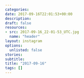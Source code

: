 ```yaml
---
categories:
date: 2017-09-16T22:01:53+00:00
description:
draft: false
resources:
- src: 2017-09-16_22-01-53_UTC.jpg
  name: "header"
layout: instagram
options:
  unlisted: false
stories:
subtitle:
title: "2017-09-16"
tags: []
---
```


 
